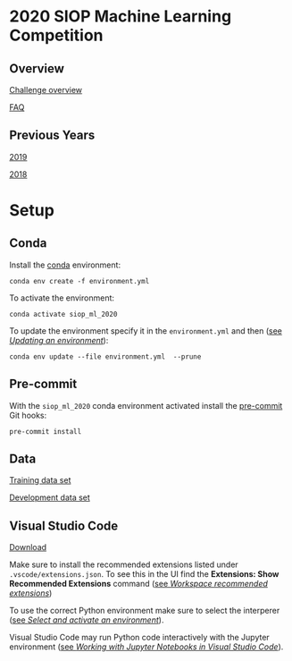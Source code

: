 # 2020 SIOP Machine Learning Competition

## Overview

[Challenge overview](https://eval.ai/web/challenges/challenge-page/527/overview)

[FAQ](https://docs.google.com/document/d/1gxWAl5jMtZXabcOPd2ivTT-C3KAXA_E3BLHcF80dtXs/edit)

## Previous Years

[2019](https://github.com/izk8/2019_SIOP_Machine_Learning_Winners)

[2018](https://github.com/izk8/2018_SIOP_Machine_Learning_Winners)

# Setup

## Conda

Install the [conda](https://docs.conda.io/en/latest/miniconda.html#)
environment:

```
conda env create -f environment.yml
```

To activate the environment:

```
conda activate siop_ml_2020
```

To update the environment specify it in the `environment.yml` and then
([see _Updating an environment_](https://docs.conda.io/projects/conda/en/latest/user-guide/tasks/manage-environments.html#updating-an-environment)):

```
conda env update --file environment.yml  --prune
```

## Pre-commit

With the `siop_ml_2020` conda environment activated install the
[pre-commit](https://pre-commit.com/) Git hooks:

```
pre-commit install
```

## Data

[Training data set](https://drive.google.com/open?id=1a0ltph5u7cD8TKEtprYDt2TpmW8On2b_)

[Development data set](https://drive.google.com/open?id=15ZHCnMuWYKrcXAE1ugJsJS7xG6krEQW-)

## Visual Studio Code

[Download](https://code.visualstudio.com/Download)

Make sure to install the recommended extensions listed under
`.vscode/extensions.json`. To see this in the UI find the
**Extensions: Show Recommended Extensions** command ([see _Workspace recommended extensions_](https://code.visualstudio.com/docs/editor/extension-gallery#_workspace-recommended-extensions))

To use the correct Python environment make sure to select the interperer
([see _Select and activate an environment_](https://code.visualstudio.com/docs/python/environments#_select-and-activate-an-environment)).

Visual Studio Code may run Python code interactively with the Jupyter
environment ([see _Working with Jupyter Notebooks in Visual Studio Code_](https://code.visualstudio.com/docs/python/jupyter-support)).

